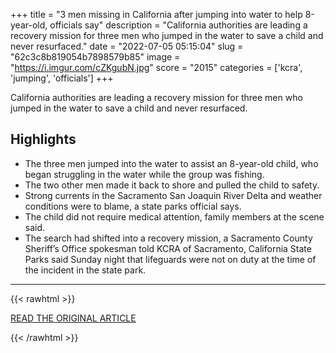+++
title = "3 men missing in California after jumping into water to help 8-year-old, officials say"
description = "California authorities are leading a recovery mission for three men who jumped in the water to save a child and never resurfaced."
date = "2022-07-05 05:15:04"
slug = "62c3c8b819054b7898579b85"
image = "https://i.imgur.com/cZKgubN.jpg"
score = "2015"
categories = ['kcra', 'jumping', 'officials']
+++

California authorities are leading a recovery mission for three men who jumped in the water to save a child and never resurfaced.

## Highlights

- The three men jumped into the water to assist an 8-year-old child, who began struggling in the water while the group was fishing.
- The two other men made it back to shore and pulled the child to safety.
- Strong currents in the Sacramento San Joaquin River Delta and weather conditions were to blame, a state parks official says.
- The child did not require medical attention, family members at the scene said.
- The search had shifted into a recovery mission, a Sacramento County Sheriff’s Office spokesman told KCRA of Sacramento, California State Parks said Sunday night that lifeguards were not on duty at the time of the incident in the state park.

---

{{< rawhtml >}}
  <p class="article-category">
    <a target="_blank" href="https://www.nbcnews.com/news/us-news/3-men-missing-california-jumping-water-help-8-year-old-officials-say-rcna36556">READ THE ORIGINAL ARTICLE</a>
  </p>
{{< /rawhtml >}}
